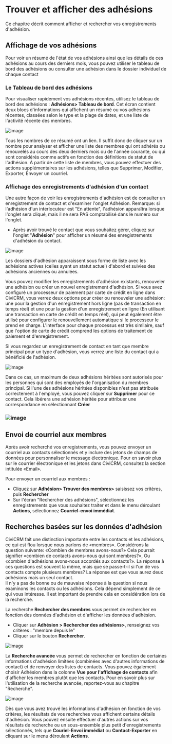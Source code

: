 Trouver et afficher des adhésions
===============================

Ce chapitre décrit comment afficher et rechercher vos enregistrements d'adhésion.

Affichage de vos adhésions
------------------------

Pour voir un résumé de l'état de vos adhésions ainsi que les détails de ces adhésions au cours des derniers mois, vous pouvez utiliser le tableau de bord des adhésions ou consulter une adhésion dans le dossier individuel de chaque contact 



### Le Tableau de bord des adhésions

Pour visualiser rapidement vos adhésions récentes, utilisez le tableau de bord des adhésions : **Adhésions> Tableau de bord**. Cet écran contient deux blocs d'informations qui affichent un résumé ou vos adhésions récentes, classées selon le type et la plage de dates, et une liste de l'activité récente des membres.

![image](../img/CiviCRM-CiviMember-Memebership-Summary_2.jpg)

Tous les nombres de ce résumé ont un lien. Il suffit donc de cliquer sur un nombre pour analyser et afficher une liste des membres qui ont adhérés ou renouvelés au cours des deux derniers mois ou de l'année courante, ou qui sont considérés comme actifs en fonction des définitions de statut de l'adhésion. À partir de cette liste de membres, vous pouvez effectuer des actions supplémentaires sur les adhésions, telles que Supprimer, Modifier, Exporter, Envoyer un courriel.

### Affichage des enregistrements d'adhésion d'un contact

Une autre façon de voir les enregistrements d'adhésion est de consulter un enregistrement de contact et d'examiner l'onglet Adhésion. Remarque: si l'adhésion d'un interlocuteur est "En attente", l'adhésion apparaîtra lorsque l'onglet sera cliqué, mais il ne sera PAS comptabilisé dans le numéro sur l'onglet.
- Après avoir trouvé le contact que vous souhaitez gérer, cliquez sur l'onglet "**Adhésion**" pour afficher un résumé des enregistrements d'adhésion du contact.

![image](../img/CiviCRM_update-CiviCore-Contact_MembershipTabs-en.jpg)

Les dossiers d'adhésion apparaissent sous forme de liste avec les adhésions actives (celles ayant un statut actuel) d'abord et suivies des adhésions anciennes ou annulées.

Vous pouvez modifier les enregistrements d'adhésion existants, renouveler une adhésion ou créer un nouvel enregistrement d'adhésion. Si vous avez configuré un processeur de paiement par carte de crédit en ligne dans CiviCRM, vous verrez deux options pour créer ou renouveler une adhésion: une pour la gestion d'un enregistrement hors ligne (pas de transaction en temps réel) et une pour la gestion d'un enregistrement en ligne (En utilisant une transaction en carte de crédit en temps réel), qui peut également être utilisé pour configurer le renouvellement automatique si le processeur le prend en charge. L'interface pour chaque processus est très similaire, sauf que l'option de carte de crédit comprend les options de traitement de paiement et d'enregistrement.

Si vous regardez un enregistrement de contact en tant que membre principal pour un type d'adhésion, vous verrez une liste du contact qui a bénéficié de l'adhésion.

![image](../img/membership%20everyday%20for%20limited%20inherited.png)

Dans ce cas, un maximum de deux adhésions héritées sont autorisés pour les personnes qui sont des employés de l'organisation du membres principal. Si l'une des adhésions héritées disponibles n'est pas attribuée correctement à l'employé, vous pouvez cliquer sur **Supprimer** pour ce contact. Cela libérera une adhésion héritée pour attribuer une correspondance en sélectionnant **Créer**

### ![image](../img/membership%20everyday%20for%20limited%20inheritedp2.png)

Envoi de courriel aux membres
-------------------------

Après avoir recherché vos enregistrements, vous pouvez envoyer un courriel aux contacts sélectionnés et y inclure des jetons de champs de données pour personnaliser le message électronique. Pour en savoir plus sur le courrier électronique et les jetons dans CiviCRM, consultez la section intitulée «Email».

Pour envoyer un courriel aux membres :

-   Cliquez sur **Adhésion> Trouver des membres>** saisissez vos critères, puis **Rechercher**
-   Sur l'écran "Rechercher des adhésions", sélectionnez les enregistrements que vous souhaitez traiter et dans le menu déroulant **Actions**, sélectionnez **Courriel-envoi immédiat**.

Recherches basées sur les données d'adhésion
----------------------------------

CiviCRM fait une distinction importante entre les contacts et les adhésions, ce qui est flou lorsque nous parlons de «membres». Considérons la question suivante: «Combien de membres avons-nous?» Cela pourrait signifier «combien de contacts avons-nous qui sont membres?», Ou «combien d'adhésions avons-nous accordés aux contacts?». La réponse à ces questions est souvent la même, mais que se passe-t-il si l'un de vos contacts compte plusieurs membres? La réponse est que vous aurez deux adhésions mais un seul contact.  
Il n'y a pas de bonne ou de mauvaise réponse à la question si nous examinons les contacts ou les adhésions. Cela dépend simplement de ce qui vous intéresse. Il est important de prendre cela en considération lors de la recherche.

La recherche **Rechercher des membres** vous permet de rechercher en fonction des données d'adhésion et d'afficher les données d'adhésion.

-   Cliquer sur **Adhésion > Rechercher des adhésions>**, renseignez vos critères : "membre depuis le"
-   Cliquer sur le bouton **Rechercher**.

![image](../img/memberships%20find%20memberships.JPG)

La **Recherche avancée** vous permet de rechercher en fonction de certaines informations d'adhésion limitées (combinées avec d'autres informations de contact) et de renvoyer des listes de contacts. Vous pouvez également choisir Adhésion dans la colonne **Vue pour l'affichage de contacts** afin d'afficher les membres plutôt que les contacts. Pour en savoir plus sur l'utilisation de la recherche avancée, reportez-vous au chapitre "Recherche".

![image](../img/z_sprint14_display%20Results%20as_1.png)

Dès que vous avez trouvé les informations d'adhésion en fonction de vos critères, les résultats de vos recherches vous affichent certains détails d'adhésion. Vous pouvez ensuite effectuer d'autres actions sur vos résultats de recherche ou un sous-ensemble plus petit d'enregistrements sélectionnés, tels que **Couriel-Envoi immédiat** ou **Contact-Exporter** en cliquant sur le menu déroulant **Actions**.

